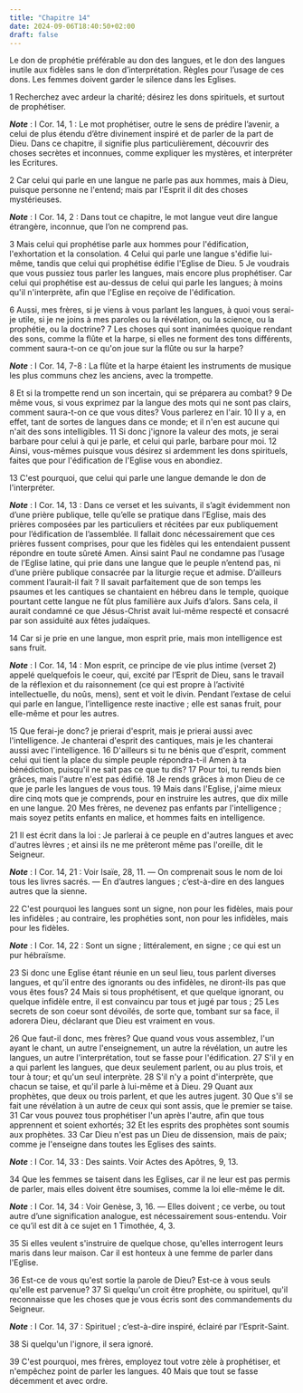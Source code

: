 ```yaml
---
title: "Chapitre 14"
date: 2024-09-06T18:40:50+02:00
draft: false
---
```



Le don de prophétie préférable au don des langues, et le don des langues inutile aux fidèles sans le don d’interprétation.
Règles pour l’usage de ces dons.
Les femmes doivent garder le silence dans les Eglises.


1 Recherchez avec ardeur la charité; désirez les dons spirituels, et surtout de prophétiser.

***Note*** :  I Cor. 14, 1 : Le mot prophétiser, outre le sens de prédire l’avenir, a celui de plus étendu d’être divinement inspiré et de parler de la part de Dieu. Dans ce chapitre, il signifie plus particulièrement, découvrir des choses secrètes et inconnues, comme expliquer les mystères, et interpréter les Ecritures.

2 Car celui qui parle en une langue ne parle pas aux hommes, mais à Dieu, puisque personne ne l'entend; mais par l'Esprit il dit des choses mystérieuses.

***Note*** :  I Cor. 14, 2 : Dans tout ce chapitre, le mot langue veut dire langue étrangère, inconnue, que l’on ne comprend pas.

3 Mais celui qui prophétise parle aux hommes pour l'édification, l'exhortation et la consolation. 4 Celui qui parle une langue s'édifie lui-même, tandis que celui qui prophétise édifie l'Eglise de Dieu. 5 Je voudrais que vous pussiez tous parler les langues, mais encore plus prophétiser. Car celui qui prophétise est au-dessus de celui qui parle les langues; à moins qu'il n'interprète, afin que l'Eglise en reçoive de l'édification.


6 Aussi, mes frères, si je viens à vous parlant les langues, à quoi vous serai-je utile, si je ne joins à mes paroles ou la révélation, ou la science, ou la prophétie, ou la doctrine? 7 Les choses qui sont inanimées quoique rendant des sons, comme la flûte et la harpe, si elles ne forment des tons différents, comment saura-t-on ce qu'on joue sur la flûte ou sur la harpe?

***Note*** :  I Cor. 14, 7-8 : La flûte et la harpe étaient les instruments de musique les plus communs chez les anciens, avec la trompette.

8 Et si la trompette rend un son incertain, qui se préparera au combat? 9 De même vous, si vous exprimez par la langue des mots qui ne sont pas clairs, comment saura-t-on ce que vous dites? Vous parlerez en l'air. 10 Il y a, en effet, tant de sortes de langues dans ce monde; et il n'en est aucune qui n'ait des sons intelligibles. 11 Si donc j'ignore la valeur des mots, je serai barbare pour celui à qui je parle, et celui qui parle, barbare pour moi. 12 Ainsi, vous-mêmes puisque vous désirez si ardemment les dons spirituels, faites que pour l'édification de l'Eglise vous en abondiez.


13 C'est pourquoi, que celui qui parle une langue demande le don de l'interpréter.

***Note*** :  I Cor. 14, 13 : Dans ce verset et les suivants, il s’agit évidemment non d’une prière publique, telle qu’elle se pratique dans l’Eglise, mais des prières composées par les particuliers et récitées par eux publiquement pour l’édification de l’assemblée. Il fallait donc nécessairement que ces prières fussent comprises, pour que les fidèles qui les entendaient pussent répondre en toute sûreté Amen. Ainsi saint Paul ne condamne pas l’usage de l’Eglise latine, qui prie dans une langue que le peuple n’entend pas, ni d’une prière publique consacrée par la liturgie reçue et admise. D’ailleurs comment l’aurait-il fait ? Il savait parfaitement que de son temps les psaumes et les cantiques se chantaient en hébreu dans le temple, quoique pourtant cette langue ne fût plus familière aux Juifs d’alors. Sans cela, il aurait condamné ce que Jésus-Christ avait lui-même respecté et consacré par son assiduité aux fêtes judaïques.

14 Car si je prie en une langue, mon esprit prie, mais mon intelligence est sans fruit.

***Note*** :  I Cor. 14, 14 : Mon esprit, ce principe de vie plus intime (verset 2) appelé quelquefois le coeur, qui, excité par l’Esprit de Dieu, sans le travail de la réflexion et du raisonnement (ce qui est propre à l’activité intellectuelle, du noûs, mens), sent et voit le divin. Pendant l’extase de celui qui parle en langue, l’intelligence reste inactive ; elle est sanas fruit, pour elle-même et pour les autres.

15 Que ferai-je donc? je prierai d'esprit, mais je prierai aussi avec l'intelligence. Je chanterai d'esprit des cantiques, mais je les chanterai aussi avec l'intelligence. 16 D'ailleurs si tu ne bénis que d'esprit, comment celui qui tient la place du simple peuple répondra-t-il Amen à ta bénédiction, puisqu'il ne sait pas ce que tu dis? 17 Pour toi, tu rends bien grâces, mais l'autre n'est pas édifié. 18 Je rends grâces à mon Dieu de ce que je parle les langues de vous tous. 19 Mais dans l'Eglise, j'aime mieux dire cinq mots que je comprends, pour en instruire les autres, que dix mille en une langue. 20 Mes frères, ne devenez pas enfants par l'intelligence ; mais soyez petits enfants en malice, et hommes faits en intelligence.


21 Il est écrit dans la loi : Je parlerai à ce peuple en d'autres langues et avec d'autres lèvres ; et ainsi ils ne me prêteront même pas l'oreille, dit le Seigneur.

***Note*** :  I Cor. 14, 21 : Voir Isaïe, 28, 11. ― On comprenait sous le nom de loi tous les livres sacrés. ― En d’autres langues ; c’est-à-dire en des langues autres que la sienne.

22 C'est pourquoi les langues sont un signe, non pour les fidèles, mais pour les infidèles ; au contraire, les prophéties sont, non pour les infidèles, mais pour les fidèles.

***Note*** :  I Cor. 14, 22 : Sont un signe ; littéralement, en signe ; ce qui est un pur hébraïsme.

23 Si donc une Eglise étant réunie en un seul lieu, tous parlent diverses langues, et qu'il entre des ignorants ou des infidèles, ne diront-ils pas que vous êtes fous? 24 Mais si tous prophétisent, et que quelque ignorant, ou quelque infidèle entre, il est convaincu par tous et jugé par tous ; 25 Les secrets de son coeur sont dévoilés, de sorte que, tombant sur sa face, il adorera Dieu, déclarant que Dieu est vraiment en vous.


26 Que faut-il donc, mes frères? Que quand vous vous assemblez, l'un ayant le chant, un autre l'enseignement, un autre la révélation, un autre les langues, un autre l'interprétation, tout se fasse pour l'édification. 27 S'il y en a qui parlent les langues, que deux seulement parlent, ou au plus trois, et tour à tour; et qu'un seul interprète. 28 S'il n'y a point d'interprète, que chacun se taise, et qu'il parle à lui-même et à Dieu. 29 Quant aux prophètes, que deux ou trois parlent, et que les autres jugent. 30 Que s'il se fait une révélation à un autre de ceux qui sont assis, que le premier se taise. 31 Car vous pouvez tous prophétiser l'un après l'autre, afin que tous apprennent et soient exhortés; 32 Et les esprits des prophètes sont soumis aux prophètes. 33 Car Dieu n'est pas un Dieu de dissension, mais de paix; comme je l'enseigne dans toutes les Eglises des saints.

***Note*** :  I Cor. 14, 33 : Des saints. Voir Actes des Apôtres, 9, 13.


34 Que les femmes se taisent dans les Eglises, car il ne leur est pas permis de parler, mais elles doivent être soumises, comme la loi elle-même le dit.

***Note*** :  I Cor. 14, 34 : Voir Genèse, 3, 16. ― Elles doivent ; ce verbe, ou tout autre d’une signification analogue, est nécessairement sous-entendu. Voir ce qu’il est dit à ce sujet en 1 Timothée, 4, 3.

35 Si elles veulent s'instruire de quelque chose, qu'elles interrogent leurs maris dans leur maison. Car il est honteux à une femme de parler dans l'Eglise.


36 Est-ce de vous qu'est sortie la parole de Dieu? Est-ce à vous seuls qu'elle est parvenue? 37 Si quelqu'un croit être prophète, ou spirituel, qu'il reconnaisse que les choses que je vous écris sont des commandements du Seigneur.

***Note*** :  I Cor. 14, 37 : Spirituel ; c’est-à-dire inspiré, éclairé par l’Esprit-Saint.

38 Si quelqu'un l'ignore, il sera ignoré.


39 C'est pourquoi, mes frères, employez tout votre zèle à prophétiser, et n'empêchez point de parler les langues. 40 Mais que tout se fasse décemment et avec ordre.

